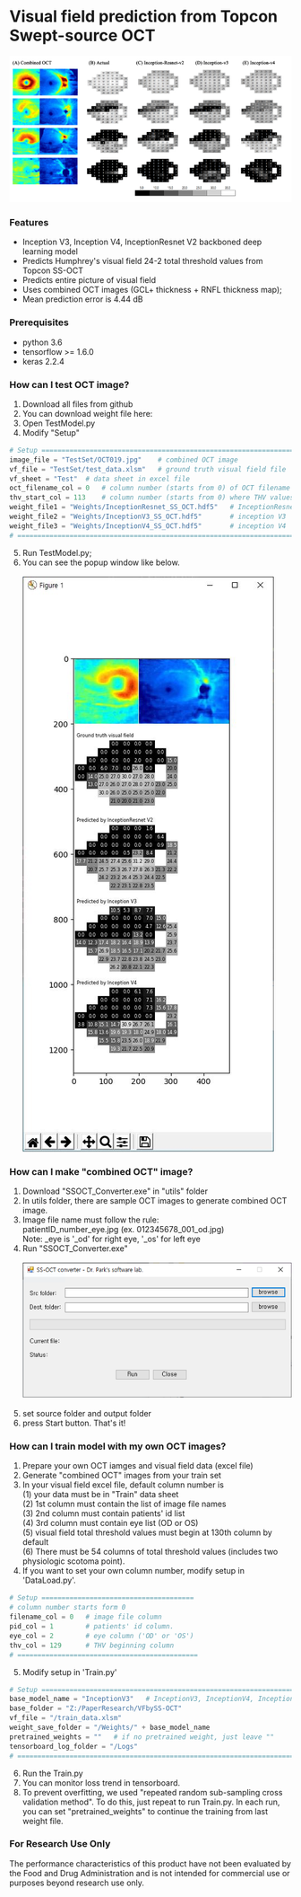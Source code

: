 # Visual field prediction from Topcon Swept-source OCT
![](https://github.com/climyth/VFbySS-OCT/blob/master/WebImages/Examplpes.jpg?raw=true)

### Features
- Inception V3, Inception V4, InceptionResnet V2 backboned deep learning model
- Predicts Humphrey's visual field 24-2 total threshold values from Topcon SS-OCT
- Predicts entire picture of visual field
- Uses combined OCT images (GCL+ thickness + RNFL thickness map);
- Mean prediction error is 4.44 dB


### Prerequisites
- python 3.6
- tensorflow >= 1.6.0
- keras 2.2.4

### How can I test OCT image?
1. Download all files from github
2. You can download weight file here: 
3. Open TestModel.py
4. Modify "Setup"
```python
# Setup ====================================================================================
image_file = "TestSet/OCT019.jpg"    # combined OCT image
vf_file = "TestSet/test_data.xlsm"   # ground truth visual field file
vf_sheet = "Test"  # data sheet in excel file
oct_filename_col = 0   # column number (starts from 0) of OCT filename
thv_start_col = 113    # column number (starts from 0) where THV values begin
weight_file1 = "Weights/InceptionResnet_SS_OCT.hdf5"   # InceptionResnet V2
weight_file2 = "Weights/InceptionV3_SS_OCT.hdf5"       # inception V3
weight_file3 = "Weights/InceptionV4_SS_OCT.hdf5"       # inception V4
# ===========================================================================================
```
5. Run TestModel.py;
6. You can see the popup window like below.<br/><br/>
![](https://github.com/climyth/VFbySS-OCT/blob/master/WebImages/TestOutput.JPG?raw=true)

### How can I make "combined OCT" image?
1. Download "SSOCT_Converter.exe" in "utils" folder
2. In utils folder, there are sample OCT images to generate combined OCT image.
3. Image file name must follow the rule:<br/>
   patientID_number_eye.jpg  (ex. 012345678_001_od.jpg)<br/>
   Note: _eye is '_od' for right eye, '_os' for left eye
4. Run "SSOCT_Converter.exe"<br/><br/>
![](https://github.com/climyth/VFbySS-OCT/blob/master/WebImages/OCTConverter.PNG?raw=true)
<br/><br/>
5. set source folder and output folder
6. press Start button. That's it!

### How can I train model with my own OCT images?
1. Prepare your own OCT iamges and visual field data (excel file)
2. Generate "combined OCT" images from your train set
3. In your visual field excel file, default column number is <br/>
   (1) your data must be in "Train" data sheet <br/>
   (2) 1st column must contain the list of image file names <br/> 
   (3) 2nd column must contain patients' id list <br/>
   (4) 3rd column must contain eye list (OD or OS) <br/>
   (5) visual field total threshold values must begin at 130th column by default <br/>
   (6) There must be 54 columns of total threshold values (includes two physiologic scotoma point).<br/>
4. If you want to set your own column number, modify setup in 'DataLoad.py'.
```python
# Setup ======================================
# column number starts form 0
filename_col = 0   # image file column
pid_col = 1        # patients' id column.
eye_col = 2        # eye column ('OD' or 'OS')
thv_col = 129      # THV beginning column
# =============================================
```
5. Modify setup in 'Train.py'
```python
# Setup ====================================================================
base_model_name = "InceptionV3"   # InceptionV3, InceptionV4, InceptionResnet
base_folder = "Z:/PaperResearch/VFbySS-OCT"
vf_file = "/train_data.xlsm"
weight_save_folder = "/Weights/" + base_model_name
pretrained_weights = ""   # if no pretrained weight, just leave ""
tensorboard_log_folder = "/Logs"
# ==========================================================================
```
6. Run the Train.py
7. You can monitor loss trend in tensorboard. 
8. To prevent overfitting, we used "repeated random sub-sampling cross validation method". To do this, just repeat to run Train.py. In each run, you can set "pretrained_weights" to continue the training from last weight file.


### For Research Use Only
The performance characteristics of this product have not been evaluated by the Food and Drug Administration and is not intended for commercial use or purposes beyond research use only.
